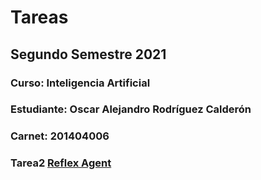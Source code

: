 # Tareas

## Segundo Semestre 2021

### Curso: Inteligencia Artificial
### Estudiante: Oscar Alejandro Rodríguez Calderón
### Carnet: 201404006

### Tarea2 [Reflex Agent](https://alerod620.github.io/Inteligencia-Artificial/Reflex-Vaccum-Agent_201404006.html)
